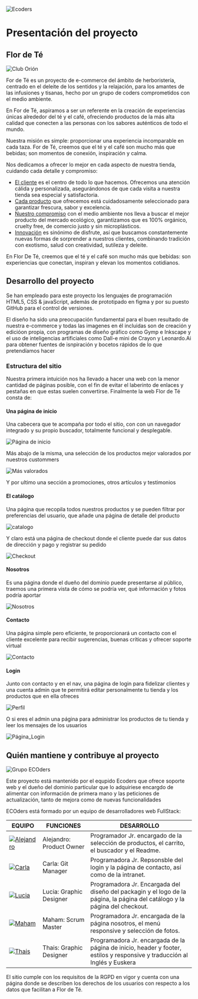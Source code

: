 ![Ecoders](/img/logos/bannerEcoders.png)
<h1>Presentación del proyecto</h1>
<h2>Flor de Té</h2>

![Club Orión](/img/logos/logo_horizontal.svg)

<p>For de Té es un proyecto de e-commerce del ámbito de herboristería, centrado en el deleite de los sentidos y la relajación, para los amantes de las infusiones y tisanas, hecho por un grupo de coders comprometidos con el medio ambiente.</p>

<p>En For de Té, aspiramos a ser un referente en la creación de experiencias únicas alrededor del té y el café, ofreciendo productos de la más alta calidad que conecten a las personas con los sabores auténticos de todo el mundo.</p>

<p> Nuestra misión es simple: proporcionar una experiencia incomparable en cada taza. For de Té, creemos que el té y el café son mucho más que bebidas; son momentos de conexión, inspiración y calma. </p>

<p>Nos dedicamos a ofrecer lo mejor en cada aspecto de nuestra tienda, cuidando cada detalle y compromiso:</p>
    <ul>
        <li><ins>El cliente</ins> es el centro de todo lo que hacemos. Ofrecemos una atención cálida y personalizada, asegurándonos de que cada visita a nuestra tienda sea especial y satisfactoria. </li>
        <li><ins>Cada producto</ins> que ofrecemos está cuidadosamente seleccionado para garantizar frescura, sabor y excelencia.</li>
        <li><ins>Nuestro compromiso</ins> con el medio ambiente nos lleva a buscar el mejor producto del mercado ecológico, garantizamos que es 100% orgánico, cruelty free, de comercio justo y sin microplásticos.</li>
        <li><ins>Innovación</ins> es sinónimo de disfrute, así que buscamos constantemente nuevas formas de sorprender a nuestros clientes, combinando tradición con exotismo, salud con creatividad, sutileza y deleite.</li>
    </ul>

<p>En Flor De Té, creemos que el té y el café son mucho más que bebidas: son experiencias que conectan, inspiran y elevan los momentos cotidianos.</p>

<h2>Desarrollo del proyecto</h2>

<p>Se han empleado para este proyecto los lenguajes de programación HTML5, CSS & javaScript, además de prototipado en figma y por su puesto GitHub para el control de versiones.</p>

<p>El diseño ha sido una preocupación fundamental para el buen resultado de nuestra e-commerce y todas las imagenes en él incluidas son de creación y edicióon propia, con programas de diseño gráfico como Gymp e Inkscape y el uso de inteligencias artificiales como Dall-e mini de Crayon y Leonardo.Ai para obtener fuentes de isnpiración y bocetos rápidos de lo que pretendíamos hacer</p>

     
<h3>Estructura del sitio</h3>

<p>Nuestra primera intuición nos ha llevado a hacer una web con la menor cantidad de páginas posible, con el fin de evitar el laberinto de enlaces y pestañas en que estas suelen convertirse. Finalmente la web Flor de Té consta de:</p>

<h4>Una página de inicio</h4>

<p>Una cabecera que te acompaña por todo el sitio, con con un navegador integrado y su propio buscador, totalmente funcional y desplegable.</p>

![Página de inicio](img/screenShots/inicio.png)

<p>Más abajo de la misma, una selección de los productos mejor valorados por nuestros custommers</p>

![Más valorados](img/screenShots/productosValorados.png)

<p>Y por ultimo una sección a promociones, otros artículos y testimonios</p>

<h4>El catálogo</h4>

<p>Una página que recopila todos nuestros productos y se pueden filtrar por preferencias del usuario, que añade una página de detalle del producto</p>

![catalogo](img/screenShots/catalogo.png)

<p>Y claro está una página de checkout donde el cliente puede dar sus datos de dirección y pago y registrar su pedido</p>

![Checkout](img/screenShots/checkout.png)

<h4>Nosotros</h4>

<p>Es una página donde el dueño del dominio puede presentarse al público, traemos una primera vista de cómo se podría ver, qué información y fotos podría aportar</p>

![Nosotros](img/screenShots/nosotros.png)

<h4>Contacto</h4>

<p>Una página simple pero eficiente, te proporcionará un contacto con el cliente excelente para recibir sugerencias, buenas críticas y ofrecer soporte virtual</p>

![Contacto](img/screenShots/contacto.png)

<h4>Login</h4>

<p>Junto con contacto y en el nav, una página de login para fidelizar clientes y una cuenta admin que te permitirá editar personalmente tu tienda y los productos que en ella ofreces</p>

![Perfil](img/screenShots/Intranet.png)

<p>O si eres el admin una página para administrar los productos de tu tienda y leer los mensajes de los usuarios</p>

![Página_Login](img/screenShots/admin.png)
     
<h2>Quién mantiene y contribuye al proyecto</h2>

![Grupo ECOders](img/logos/bannerEcoders.png)

<p>Este proyecto está mantenido por el equpido Ecoders que ofrece soporte web y el dueño del dominio particular que lo adquiriese encargdo de alimentar con información de primera mano y las peticiones de actualización, tanto de mejora como de nuevas funcionalidades</p>

<p>ECOders está formado por un equipo de desarrolladores web FullStack:</p> 


| EQUIPO | FUNCIONES | DESARROLLO |
|---------------------------------------|----------------------------------------|------------------------------|
| [![Alejandro](img/logos/Alejandro.png)](https://github.com/Varushet) | Alejandro: Product Owner | Programador Jr. encargado de la selección de productos, el carrito, el buscador y el Readme. |
| [![Carla](img/logos/Carla.png)](https://github.com/carlasiles1) | Carla: Git Manager | Programadora Jr. Repsonsble del login y la página de contacto, así como de la intranet. |
| [![Lucia](img/logos/Lucia.png)](https://github.com/luchamorro) | Lucia: Graphic Designer | Programadora Jr. Encargada del diseño del packagin y el logo de la página, la página del catálogo y la página del checkout.|
| [![Maham](img/logos/Maham.png)](https://github.com/mahamsajid55) | Maham: Scrum Master | Programadora Jr. encargada de la página nosotros, el menú responsive y selección de fotos.|
| [![Thais](img/logos/Thais.png)](https://github.com/intxaurtietadev) | Thais: Graphic Designer | Programadora Jr. encargada de la página de inicio, header y footer, estilos y responsive y traducción al Inglés y Euskera |

<p>El sitio cumple con los requisitos de la RGPD en vigor y cuenta con una página donde se describen los derechos de los usuarios con respecto a los datos que facilitan a Flor de Té.</p>
</body>
</html>
